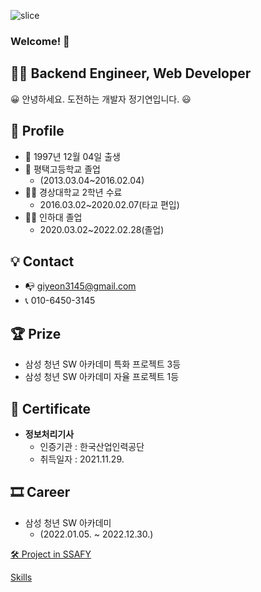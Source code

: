 ![slice](https://capsule-render.vercel.app/api?type=slice&color=612512&height=200&text=Giyeon%20Jung&fontColor=ffffff&fontAlign=70&rotate=13&fontAlignY=25)
### Welcome! 👋
## 👨‍💻 Backend Engineer, Web Developer

😀  안녕하세요.  도전하는 개발자 정기연입니다. 😃

## 👦 Profile

- 👶  1997년 12월 04일 출생
- 🏫  평택고등학교 졸업
    - (2013.03.04~2016.02.04)
- 👨‍🎓  경상대학교 2학년 수료
    - 2016.03.02~2020.02.07(타교 편입)
- 👨‍🎓  인하대 졸업
    - 2020.03.02~2022.02.28(졸업)

## 💡 Contact

- 📭  giyeon3145@gmail.com
- 📞  010-6450-3145

## 🏆 Prize

- 삼성 청년 SW 아카데미 특화 프로젝트 3등
- 삼성 청년 SW 아카데미 자율 프로젝트 1등

## 📑 Certificate
- **정보처리기사**
    - 인증기관 : 한국산업인력공단
    - 취득일자 : 2021.11.29.

## 🎞 Career

- 삼성 청년 SW 아카데미
    - (2022.01.05. ~ 2022.12.30.)

[🛠 Project in SSAFY](https://www.notion.so/17af2bb3518f47cea61b36905285a88e)

[Skills](https://www.notion.so/de92edf05d704f7b80df8e4be3bb5d73)
<!--
**gi-yeon/gi-yeon** is a ✨ _special_ ✨ repository because its `README.md` (this file) appears on your GitHub profile.

Here are some ideas to get you started:

- 🔭 I’m currently working on ...
- 🌱 I’m currently learning ...
- 👯 I’m looking to collaborate on ...
- 🤔 I’m looking for help with ...
- 💬 Ask me about ...
- 📫 How to reach me: ...
- 😄 Pronouns: ...
- ⚡ Fun fact: ...
-->
